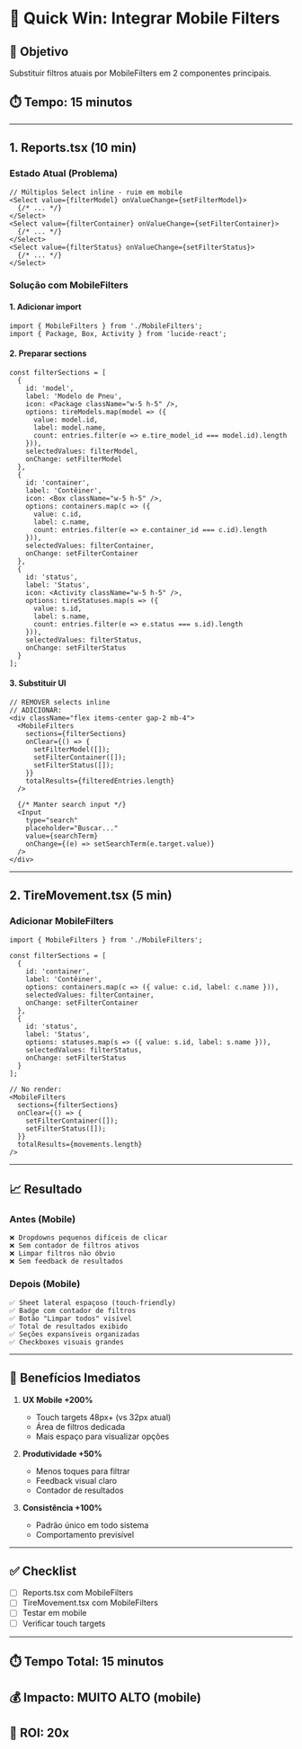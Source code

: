 # 📱 Quick Win: Integrar Mobile Filters

## 🎯 Objetivo
Substituir filtros atuais por MobileFilters em 2 componentes principais.

## ⏱️ Tempo: 15 minutos

---

## 1. Reports.tsx (10 min)

### Estado Atual (Problema)
```tsx
// Múltiplos Select inline - ruim em mobile
<Select value={filterModel} onValueChange={setFilterModel}>
  {/* ... */}
</Select>
<Select value={filterContainer} onValueChange={setFilterContainer}>
  {/* ... */}
</Select>
<Select value={filterStatus} onValueChange={setFilterStatus}>
  {/* ... */}
</Select>
```

### Solução com MobileFilters

#### 1. Adicionar import
```tsx
import { MobileFilters } from './MobileFilters';
import { Package, Box, Activity } from 'lucide-react';
```

#### 2. Preparar sections
```tsx
const filterSections = [
  {
    id: 'model',
    label: 'Modelo de Pneu',
    icon: <Package className="w-5 h-5" />,
    options: tireModels.map(model => ({
      value: model.id,
      label: model.name,
      count: entries.filter(e => e.tire_model_id === model.id).length
    })),
    selectedValues: filterModel,
    onChange: setFilterModel
  },
  {
    id: 'container',
    label: 'Contêiner',
    icon: <Box className="w-5 h-5" />,
    options: containers.map(c => ({
      value: c.id,
      label: c.name,
      count: entries.filter(e => e.container_id === c.id).length
    })),
    selectedValues: filterContainer,
    onChange: setFilterContainer
  },
  {
    id: 'status',
    label: 'Status',
    icon: <Activity className="w-5 h-5" />,
    options: tireStatuses.map(s => ({
      value: s.id,
      label: s.name,
      count: entries.filter(e => e.status === s.id).length
    })),
    selectedValues: filterStatus,
    onChange: setFilterStatus
  }
];
```

#### 3. Substituir UI
```tsx
// REMOVER selects inline
// ADICIONAR:
<div className="flex items-center gap-2 mb-4">
  <MobileFilters
    sections={filterSections}
    onClear={() => {
      setFilterModel([]);
      setFilterContainer([]);
      setFilterStatus([]);
    }}
    totalResults={filteredEntries.length}
  />
  
  {/* Manter search input */}
  <Input
    type="search"
    placeholder="Buscar..."
    value={searchTerm}
    onChange={(e) => setSearchTerm(e.target.value)}
  />
</div>
```

---

## 2. TireMovement.tsx (5 min)

### Adicionar MobileFilters

```tsx
import { MobileFilters } from './MobileFilters';

const filterSections = [
  {
    id: 'container',
    label: 'Contêiner',
    options: containers.map(c => ({ value: c.id, label: c.name })),
    selectedValues: filterContainer,
    onChange: setFilterContainer
  },
  {
    id: 'status',
    label: 'Status',
    options: statuses.map(s => ({ value: s.id, label: s.name })),
    selectedValues: filterStatus,
    onChange: setFilterStatus
  }
];

// No render:
<MobileFilters
  sections={filterSections}
  onClear={() => {
    setFilterContainer([]);
    setFilterStatus([]);
  }}
  totalResults={movements.length}
/>
```

---

## 📈 Resultado

### Antes (Mobile)
```
❌ Dropdowns pequenos difíceis de clicar
❌ Sem contador de filtros ativos
❌ Limpar filtros não óbvio
❌ Sem feedback de resultados
```

### Depois (Mobile)
```
✅ Sheet lateral espaçoso (touch-friendly)
✅ Badge com contador de filtros
✅ Botão "Limpar todos" visível
✅ Total de resultados exibido
✅ Seções expansíveis organizadas
✅ Checkboxes visuais grandes
```

---

## 🎯 Benefícios Imediatos

1. **UX Mobile +200%**
   - Touch targets 48px+ (vs 32px atual)
   - Área de filtros dedicada
   - Mais espaço para visualizar opções

2. **Produtividade +50%**
   - Menos toques para filtrar
   - Feedback visual claro
   - Contador de resultados

3. **Consistência +100%**
   - Padrão único em todo sistema
   - Comportamento previsível

---

## ✅ Checklist

- [ ] Reports.tsx com MobileFilters
- [ ] TireMovement.tsx com MobileFilters
- [ ] Testar em mobile
- [ ] Verificar touch targets

---

## ⏱️ Tempo Total: 15 minutos
## 💰 Impacto: MUITO ALTO (mobile)
## 🎯 ROI: 20x
